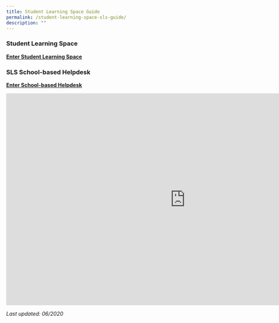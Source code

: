 ```yaml
---
title: Student Learning Space Guide
permalink: /student-learning-space-sls-guide/
description: ""
---
```

### Student Learning Space

[**Enter&nbsp;Student Learning Space**](https://vle.learning.moe.edu.sg/login)&nbsp;

### SLS School-based Helpdesk

[**Enter&nbsp;School-based Helpdesk**](https://form.gov.sg/#!/5e3cb501ae17b00011e70075)

<iframe allowfullscreen="true" height="569" width="960" frameborder="0" src="https://docs.google.com/presentation/d/e/2PACX-1vRs1O635Rw-PBTULgO-lWBLD6cp3HkrCiCuftJlk1CkoQ3qiRAFbAKWkh0UNWkEGBKrxERqSoOg-Qpq/embed?start=true&amp;loop=true&amp;delayms=10000"></iframe>

<p style="text-align:left;"><em>Last updated: 06/2020</em></p>